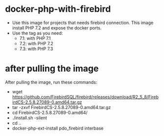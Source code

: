 # docker-php-with-firebird
- Use this image for projects that needs firebird connection. This image install PHP 7.2 and expose the docker ports.
- Use the tag as you need:
  - 7.1: with PHP 7.1
  - 7.2: with PHP 7.2
  - 7.3: with PHP 7.3

# after pulling the image
After pulling the image, run these commands:
  - wget https://github.com/FirebirdSQL/firebird/releases/download/R2_5_8/FirebirdCS-2.5.8.27089-0.amd64.tar.gz
  - tar -zxvf FirebirdCS-2.5.8.27089-0.amd64.tar.gz
  - cd FirebirdCS-2.5.8.27089-0.amd64/
  - ./install.sh -silent
  - cd ..
  - docker-php-ext-install pdo_firebird interbase
